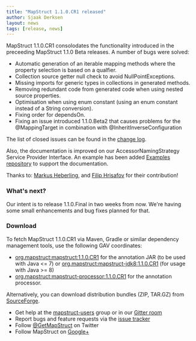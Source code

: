 ```yaml
---
title: "MapStruct 1.1.0.CR1 released"
author: Sjaak Derksen
layout: news
tags: [release, news]
---
```


MapStruct 1.1.0.CR1 consolodates the functionality introduced in the preceeding MapStruct 1.1.0 Beta releases. A number of bugs were solved:

* Automatic generation of an iterable mapping methods where the property selection is based on a qualfier.
* Collection source getter null check to avoid NullPointExceptions.
* Missing imports for generic types in collections in generated methods.
* Removing redundant code from generated code when using nested source properties.
* Optimisation when using enum constant (using an enum constant instead of a String conversion).
* Fixing order for dependsOn.
* Fixing an issue introduced 1.1.0.Beta2 that causes problems for the @MappingTarget in combination with @InheritInverseConfiguration

The list of closed issues can be found in the [change log](https://github.com/mapstruct/mapstruct/issues?q=milestone%3A1.1.0.CR1).

Also, the documentation is improved on our AccessorNamingStrategy Service Provider Interface. An example has been added [Examples repository](https://github.com/mapstruct/mapstruct-examples) to support the documentation.

Thanks to: [Markus Heberling](https://github.com/tisoft), and [Filip Hrisafov](https://github.com/filiphr) for their contribution! 

### What's next?

Our intent is to release 1.1.0.Final in two weeks from now. We're having some small enhancements and bug fixes planned for that.

### Download

To fetch MapStruct 1.1.0.CR1 via Maven, Gradle or similar dependency management tools, use the following GAV coordinates:

* [org.mapstruct:mapstruct:1.1.0.CR1](http://search.maven.org/#artifactdetails|org.mapstruct|mapstruct|1.1.0.CR1|jar) for the annotation JAR (to be used with Java <= 7) or [org.mapstruct:mapstruct-jdk8:1.1.0.CR1](http://search.maven.org/#artifactdetails|org.mapstruct|mapstruct-jdk8|1.1.0.CR1|jar) (for usage with Java >= 8)
* [org.mapstruct:mapstruct-processor:1.1.0.CR1](http://search.maven.org/#artifactdetails|org.mapstruct|mapstruct-processor|1.1.0.CR1|jar) for the annotation processor.

Alternatively, you can download distribution bundles (ZIP, TAR.GZ) from [SourceForge](http://sourceforge.net/projects/mapstruct/files/1.1.0.CR1/).

* Get help at the [mapstruct-users](https://groups.google.com/forum/?fromgroups#!forum/mapstruct-users) group or in our [Gitter room](https://gitter.im/mapstruct/mapstruct-users)
* Report bugs and feature requests via the [issue tracker](https://github.com/mapstruct/mapstruct/issues)
* Follow [@GetMapStruct](https://twitter.com/GetMapStruct) on Twitter
* Follow MapStruct on [Google+](https://plus.google.com/u/0/118070742567787866481/posts)

